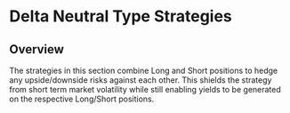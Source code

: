 # Delta Neutral Type Strategies

## Overview

The strategies in this section combine Long and Short positions to hedge any upside/downside risks against each other. This shields the strategy from short term market volatility while still enabling yields to be generated on the respective Long/Short positions.
